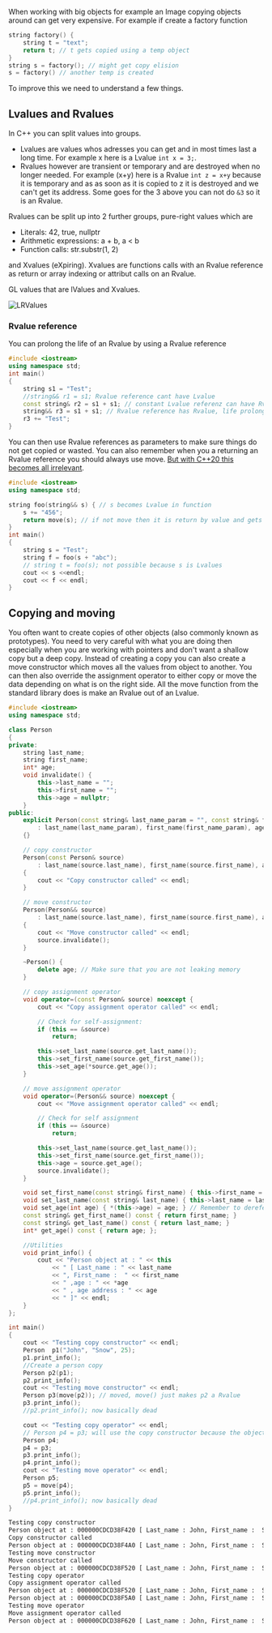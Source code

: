 
When working with big objects for example an Image copying objects around can get very expensive. For example if create a factory function

```cpp
string factory() {
    string t = "text";
    return t; // t gets copied using a temp object
}
string s = factory(); // might get copy elision
s = factory() // another temp is created
```

To improve this we need to understand a few things.

## Lvalues and Rvalues

In C++ you can split values into groups.

- Lvalues are values whos adresses you can get and in most times last a long time. For example x here is a Lvalue `int x = 3;`.
- Rvalues however are transient or temporary and are destroyed when no longer needed. For example (x+y) here is a Rvalue `int z = x+y` because it is temporary and as as soon as it is copied to z it is destroyed and we can't get its address. Some goes for the 3 above you can not do `&3` so it is an Rvalue.

Rvalues can be split up into 2 further groups, pure-right values which are

- Literals: 42, true, nullptr
- Arithmetic expressions: a + b, a < b
- Function calls: str.substr(1, 2)

and Xvalues (eXpiring). Xvalues are functions calls with an Rvalue reference as return or array indexing or attribut calls on an Rvalue.

GL values that are lValues and Xvalues.

![LRValues](/img/programming/LRValues.png)

### Rvalue reference

You can prolong the life of an Rvalue by using a Rvalue reference

```cpp
#include <iostream>
using namespace std;
int main()
{
    string s1 = "Test";
    //string&& r1 = s1; Rvalue reference cant have Lvalue
    const string& r2 = s1 + s1; // constant Lvalue referenz can have Rvalue, life prolonged
    string&& r3 = s1 + s1; // Rvalue reference has Rvalue, life prolonged
    r3 += "Test";
}
```

You can then use Rvalue references as parameters to make sure things do not get copied or wasted. You can also remember when you a returning an Rvalue reference you should always use move. [But with C++20 this becomes all irrelevant](https://stackoverflow.com/questions/17473753/c11-return-value-optimization-or-move).

```cpp
#include <iostream>
using namespace std;

string foo(string&& s) { // s becomes Lvalue in function
    s += "456";
    return move(s); // if not move then it is return by value and gets copied
}
int main()
{
    string s = "Test";
    string f = foo(s + "abc");
    // string t = foo(s); not possible because s is Lvalues
    cout << s <<endl;
    cout << f << endl;
}
```

## Copying and moving

You often want to create copies of other objects (also commonly known as prototypes). You need to very careful with what you are doing then especially when you are working with pointers and don't want a shallow copy but a deep copy. Instead of creating a copy you can also create a move constructor which moves all the values from object to another. You can then also override the assignment operator to either copy or move the data depending on what is on the right side. All the move function from the standard library does is make an Rvalue out of an Lvalue.

```cpp
#include <iostream>
using namespace std;

class Person
{
private:
    string last_name;
    string first_name;
    int* age;
    void invalidate() {
        this->last_name = "";
        this->first_name = "";
        this->age = nullptr;
    }
public:
    explicit Person(const string& last_name_param = "", const string& first_name_param = "", int age_param = 0)
        : last_name(last_name_param), first_name(first_name_param), age(new int(age_param)) //  age(source_p.get_age()) would have 2 pointers to same value
    {}

    // copy constructor
    Person(const Person& source)
        : last_name(source.last_name), first_name(source.first_name), age(new int(*source.age))
    {
        cout << "Copy constructor called" << endl;
    }

    // move constructor
    Person(Person&& source)
        : last_name(source.last_name), first_name(source.first_name), age(source.age)
    {
        cout << "Move constructor called" << endl;
        source.invalidate();
    }

    ~Person() {
        delete age; // Make sure that you are not leaking memory
    }

    // copy assignment operator
    void operator=(const Person& source) noexcept {
        cout << "Copy assignment operator called" << endl;

        // Check for self-assignment:
        if (this == &source)
            return;

        this->set_last_name(source.get_last_name());
        this->set_first_name(source.get_first_name());
        this->set_age(*source.get_age());
    }

    // move assignment operator
    void operator=(Person&& source) noexcept {
        cout << "Move assignment operator called" << endl;

        // Check for self assignment
        if (this == &source)
            return;

        this->set_last_name(source.get_last_name());
        this->set_first_name(source.get_first_name());
        this->age = source.get_age();
        source.invalidate();
    }

    void set_first_name(const string& first_name) { this->first_name = first_name; }
    void set_last_name(const string& last_name) { this->last_name = last_name; }
    void set_age(int age) { *(this->age) = age; } // Remember to dereference
    const string& get_first_name() const { return first_name; }
    const string& get_last_name() const { return last_name; }
    int* get_age() const { return age; };

    //Utilities
    void print_info() {
        cout << "Person object at : " << this
            << " [ Last_name : " << last_name
            << ", First_name :  " << first_name
            << " ,age : " << *age
            << " , age address : " << age
            << " ]" << endl;
    }
};

int main()
{
    cout << "Testing copy constructor" << endl;
    Person  p1("John", "Snow", 25);
    p1.print_info();
    //Create a person copy
    Person p2(p1);
    p2.print_info();
    cout << "Testing move constructor" << endl;
    Person p3(move(p2)); // moved, move() just makes p2 a Rvalue
    p3.print_info();
    //p2.print_info(); now basically dead

    cout << "Testing copy operator" << endl;
    // Person p4 = p3; will use the copy constructor because the object first needs to be constructed
    Person p4; 
    p4 = p3;
    p3.print_info();
    p4.print_info();
    cout << "Testing move operator" << endl;
    Person p5;
    p5 = move(p4);
    p5.print_info();
    //p4.print_info(); now basically dead
}
```

```bash title="Output"
Testing copy constructor
Person object at : 000000CDCD38F420 [ Last_name : John, First_name :  Snow ,age : 25 , age address : 000001DF4FBE9C70 ]
Copy constructor called
Person object at : 000000CDCD38F4A0 [ Last_name : John, First_name :  Snow ,age : 25 , age address : 000001DF4FBF0FE0 ]
Testing move constructor
Move constructor called
Person object at : 000000CDCD38F520 [ Last_name : John, First_name :  Snow ,age : 25 , age address : 000001DF4FBF0FE0 ]
Testing copy operator
Copy assignment operator called
Person object at : 000000CDCD38F520 [ Last_name : John, First_name :  Snow ,age : 25 , age address : 000001DF4FBF0FE0 ]
Person object at : 000000CDCD38F5A0 [ Last_name : John, First_name :  Snow ,age : 25 , age address : 000001DF4FBEC190 ]
Testing move operator
Move assignment operator called
Person object at : 000000CDCD38F620 [ Last_name : John, First_name :  Snow ,age : 25 , age address : 000001DF4FBEC190 ]
```
